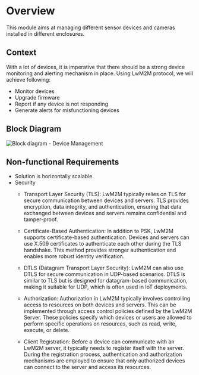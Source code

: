 # Overview
This module aims at managing different sensor devices and cameras installed in different enclosures. 

## Context 
With a lot of devices, it is imperative that there should be a strong device monitoring and alerting mechanism in place. Using LwM2M protocol, we will achieve following:
- Monitor devices
- Upgrade firmware
- Report if any device is not responding
- Generate alerts for misfunctioning devices
  

## Block Diagram 
![Block diagram - Device Management](https://github.com/Anamika1911/ArchitecturalKatas/assets/6397314/365027fe-b9ed-4064-af15-b1243ab2f6c4)

## Non-functional Requirements 
- Solution is horizontally scalable.
- Security
  - Transport Layer Security (TLS): LwM2M typically relies on TLS for secure communication between devices and servers. TLS provides encryption, data integrity, and authentication, ensuring that data exchanged between devices and servers remains confidential and tamper-proof.

  - Certificate-Based Authentication: In addition to PSK, LwM2M supports certificate-based authentication. Devices and servers can use X.509 certificates to authenticate each other during the TLS handshake. This method provides stronger authentication and enables more robust identity verification.

  - DTLS (Datagram Transport Layer Security): LwM2M can also use DTLS for secure communication in UDP-based scenarios. DTLS is similar to TLS but is designed for datagram-based communication, making it suitable for UDP, which is often used in IoT deployments.

  - Authorization: Authorization in LwM2M typically involves controlling access to resources on both devices and servers. This can be implemented through access control policies defined by the LwM2M Server. These policies specify which devices or users are allowed to perform specific operations on resources, such as read, write, execute, or delete.
 
  - Client Registration: Before a device can communicate with an LwM2M server, it typically needs to register itself with the server. During the registration process, authentication and authorization mechanisms are employed to ensure that only authorized devices can connect to the server and access its resources.
